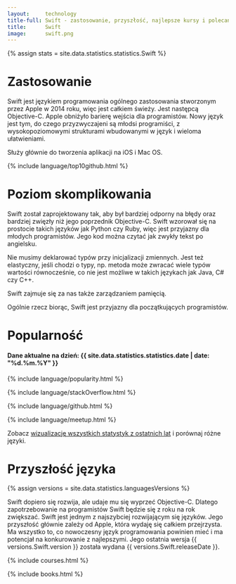 ```yaml
---
layout:     technology
title-full: Swift - zastosowanie, przyszłość, najlepsze kursy i polecane książki
title:      Swift
image:      swift.png
---
```


{% assign stats = site.data.statistics.statistics.Swift %}

# Zastosowanie

Swift jest językiem programowania ogólnego zastosowania stworzonym przez Apple w 2014 roku, więc jest całkiem świeży. Jest następcą Objective-C. Apple obniżyło barierę wejścia dla programistów. Nowy język jest tym, do czego przyzwyczajeni są młodsi programiści, z wysokopoziomowymi strukturami wbudowanymi w język i wieloma ułatwieniami.

Służy głównie do tworzenia aplikacji na iOS i Mac OS.

{% include language/top10github.html %}

# Poziom skomplikowania

Swift został zaprojektowany tak, aby był bardziej odporny na błędy oraz bardziej zwięzły niż jego poprzednik Objective-C. Swift wzorował się na prostocie takich języków jak Python czy Ruby, więc jest przyjazny dla młodych programistów. Jego kod można czytać jak zwykły tekst po angielsku.

Nie musimy deklarować typów przy inicjalizacji zmiennych. Jest też elastyczny, jeśli chodzi o typy, np. metoda może zwracać wiele typów wartości równocześnie, co nie jest możliwe w takich językach jak Java, C# czy C++.

Swift zajmuje się za nas także zarządzaniem pamięcią.

Ogólnie rzecz biorąc, Swift jest przyjazny dla początkujących programistów.

# Popularność

<h4>Dane aktualne na dzień: {{ site.data.statistics.statistics.date | date: "%d.%m.%Y"  }}</h4>

{% include language/popularity.html %}

{% include language/stackOverflow.html %}

{% include language/github.html %}

{% include language/meetup.html %}

Zobacz [wizualizację wszystkich statystyk z ostatnich lat](/statystyki-jezykow-programowania-2019) i porównaj różne języki.

# Przyszłość języka

{% assign versions = site.data.statistics.languagesVersions %}

Swift dopiero się rozwija, ale udaje mu się wyprzeć Objective-C. Dlatego zapotrzebowanie na programistów Swift będzie się z roku na rok zwiększać. Swift jest jednym z najszybciej rozwijającym się języków. Jego przyszłość głównie zależy od Apple, która wydaję się całkiem przejrzysta. Ma wszystko to, co nowoczesny język programowania powinien mieć i ma potencjał na konkurowanie z najlepszymi. Jego ostatnia wersja {{ versions.Swift.version }} została wydana {{ versions.Swift.releaseDate }}.

{% include courses.html %}

{% include books.html %}
